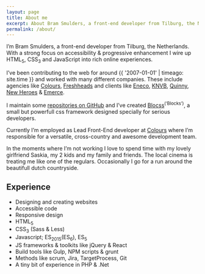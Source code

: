 ```yaml
---
layout: page
title: About me
excerpt: About Bram Smulders, a front-end developer from Tilburg, the Netherlands
permalink: /about/
---
```


I’m Bram Smulders, a front-end developer from Tilburg, the Netherlands.
With a strong focus on accessibility & progressive enhancement I wire up HTML<sub>5</sub>, CSS<sub>3</sub> and JavaScript into rich online experiences.

I’ve been contributing to the web for around {{ '2007-01-01' | timeago: site.time }} and worked with many different companies. These include agencies like [Colours](http://colours.nl), [Freshheads](http://freshheads.com) and clients like [Eneco](http://eneco.com), [KNVB](http://knvb.nl), [Quinny](http://www.quinny.nl/), [New Heroes](http://newheroes.com) & [Emerce](http://emerce.nl).

I maintain some [repositories on GitHub](https://github.com/bramsmulders) and I’ve created [Blocss](https://github.com/Blocss/)<sup>(‘Blocks’)</sup>, a small but powerfull css framework designed specially for serious developers.

Currently I’m employed as Lead Front-End developer at [Colours](http://colours.nl) where I’m responsible for a versatile, cross-country and awesome development team.

In the moments where I’m not working I love to spend time with my lovely girlfriend Saskia, my 2 kids and my family and friends. The local cinema is treating me like one of the regulars. Occasionally I go for a run around the beautifull dutch countryside.

## Experience
- Designing and creating websites
- Accessible code
- Responsive design
- HTML<sub>5</sub>
- CSS<sub>3</sub> (Sass & Less)
- Javascript; ES<sub>2015</sub>(ES<sub>6</sub>), ES<sub>5</sub>
- JS frameworks & toolkits like jQuery & React
- Build tools like Gulp, NPM scripts & grunt
- Methods like scrum, Jira, TargetProcess, Git
- A tiny bit of experience in PHP & .Net
